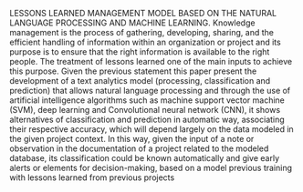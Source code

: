 LESSONS LEARNED MANAGEMENT MODEL BASED ON THE NATURAL LANGUAGE PROCESSING AND MACHINE LEARNING.
Knowledge management is the process of gathering, developing, sharing, and the efficient handling of information within an organization or project and its purpose is to ensure that the right information is available to the right people. The treatment of lessons learned one of the main inputs to achieve this purpose. Given the previous statement this paper present the development of a text analytics model (processing, classification and prediction) that allows natural language processing and through the use of artificial intelligence algorithms such as machine support vector machine (SVM), deep learning and Convolutional neural network (CNN), it shows alternatives of classification  and prediction in automatic way, associating their respective accuracy, which will depend largely on the data modeled in the given project context.
In this way, given the input of a note or observation in the documentation of a project related to the modeled database, its classification could be known automatically and give early alerts or elements for decision-making, based on a model previous training with lessons learned from previous projects

